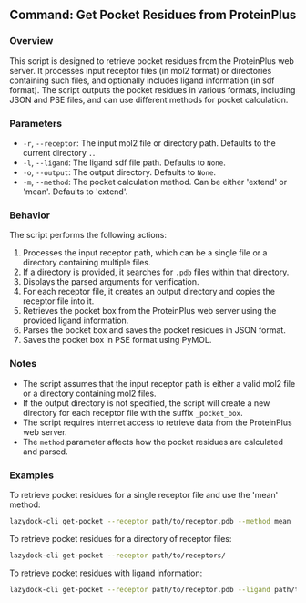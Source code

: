 <!--
 * @Date: 2024-12-02 17:02:55
 * @LastEditors: BHM-Bob 2262029386@qq.com
 * @LastEditTime: 2024-12-02 17:06:00
 * @Description: 
-->
## Command: Get Pocket Residues from ProteinPlus

### Overview
This script is designed to retrieve pocket residues from the ProteinPlus web server. It processes input receptor files (in mol2 format) or directories containing such files, and optionally includes ligand information (in sdf format). The script outputs the pocket residues in various formats, including JSON and PSE files, and can use different methods for pocket calculation.

### Parameters

- `-r`, `--receptor`: The input mol2 file or directory path. Defaults to the current directory `.`.
- `-l`, `--ligand`: The ligand sdf file path. Defaults to `None`.
- `-o`, `--output`: The output directory. Defaults to `None`.
- `-m`, `--method`: The pocket calculation method. Can be either 'extend' or 'mean'. Defaults to 'extend'.

### Behavior
The script performs the following actions:
1. Processes the input receptor path, which can be a single file or a directory containing multiple files.
2. If a directory is provided, it searches for `.pdb` files within that directory.
3. Displays the parsed arguments for verification.
4. For each receptor file, it creates an output directory and copies the receptor file into it.
5. Retrieves the pocket box from the ProteinPlus web server using the provided ligand information.
6. Parses the pocket box and saves the pocket residues in JSON format.
7. Saves the pocket box in PSE format using PyMOL.

### Notes
- The script assumes that the input receptor path is either a valid mol2 file or a directory containing mol2 files.
- If the output directory is not specified, the script will create a new directory for each receptor file with the suffix `_pocket_box`.
- The script requires internet access to retrieve data from the ProteinPlus web server.
- The `method` parameter affects how the pocket residues are calculated and parsed.

### Examples

To retrieve pocket residues for a single receptor file and use the 'mean' method:
```bash
lazydock-cli get-pocket --receptor path/to/receptor.pdb --method mean
```

To retrieve pocket residues for a directory of receptor files:
```bash
lazydock-cli get-pocket --receptor path/to/receptors/
```

To retrieve pocket residues with ligand information:
```bash
lazydock-cli get-pocket --receptor path/to/receptor.pdb --ligand path/to/ligand.sdf
```
